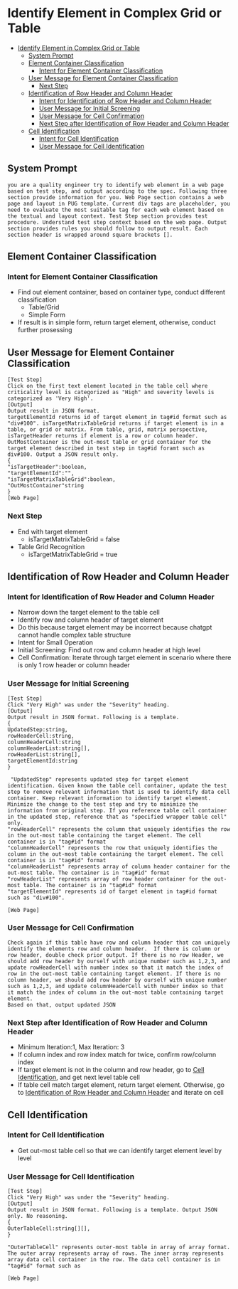 # Identify Element in Complex Grid or Table

- [Identify Element in Complex Grid or Table](#identify-element-in-complex-grid-or-table)
  - [System Prompt](#system-prompt)
  - [Element Container Classification](#element-container-classification)
    - [Intent for Element Container Classification](#intent-for-element-container-classification)
  - [User Message for Element Container Classification](#user-message-for-element-container-classification)
    - [Next Step](#next-step)
  - [Identification of Row Header and Column Header](#identification-of-row-header-and-column-header)
    - [Intent for Identification of Row Header and Column Header](#intent-for-identification-of-row-header-and-column-header)
    - [User Message for Initial Screening](#user-message-for-initial-screening)
    - [User Message for Cell Confirmation](#user-message-for-cell-confirmation)
    - [Next Step after Identification of Row Header and Column Header](#next-step-after-identification-of-row-header-and-column-header)
  - [Cell Identification](#cell-identification)
    - [Intent for Cell Identification](#intent-for-cell-identification)
    - [User Message for Cell Identification](#user-message-for-cell-identification)

## System Prompt

```text
you are a quality engineer try to identify web element in a web page based on test step, and output according to the spec. Following three section provide information for you. Web Page section contains a web page and layout in PUG template. Current div tags are placeholder, you need to evaluate the most suitable tag for each web element based on the textual and layout context. Test Step section provides test procedure. Understand test step context based on the web page. Output section provides rules you should follow to output result. Each section header is wrapped around square brackets []. 
```

## Element Container Classification

### Intent for Element Container Classification

- Find out element container, based on container type, conduct different classification
  - Table/Grid
  - Simple Form
- If result is in simple form, return target element, otherwise, conduct further prosessing

## User Message for Element Container Classification

```text
[Test Step]  
Click on the first text element located in the table cell where criticality level is categorized as "High" and severity levels is categorized as 'Very High'.   
[Output]   
Output result in JSON format. 
targetElementId returns id of target element in tag#id format such as "div#100". isTargetMatrixTableGrid returns if target element is in a table, or grid or matrix. From table, grid, matrix perspective, isTargetHeader returns if element is a row or column header. OutMostContainer is the out-most table or grid container for the target element described in test step in tag#id foramt such as div#100. Output a JSON result only.
{   
"isTargetHeader":boolean,   
"targetElementId":"",   
"isTargetMatrixTableGrid":boolean,
"OutMostContainer"string
}   
[Web Page]   
```

### Next Step

- End with target element
  - isTargetMatrixTableGrid = false
- Table Grid Recognition
  - isTargetMatrixTableGrid = true

## Identification of Row Header and Column Header

### Intent for Identification of Row Header and Column Header

- Narrow down the target element to the table cell
- Identify row and column header of target element
- Do this because target element may be incorrect because chatgpt cannot handle complex table structure
- Intent for Small Operation
- Initial Screening: Find out row and column header at high level
- Cell Confirmation: Iterate through target element in scenario where there is only 1 row header or column header

### User Message for Initial Screening

```text
[Test Step]
Click "Very High" was under the "Severity" heading.
[Output]
Output result in JSON format. Following is a template.
{
UpdatedStep:string,
rowHeaderCell:string,
columnHeaderCell:string
columnHeaderList:string[],
rowHeaderList:string[],
targetElementId:string
}

 "UpdatedStep" represents updated step for target element identification. Given known the table cell container, update the test step to remove relevant information that is used to identify data cell container. Keep relevant information to identify target element. Minimize the change to the test step and try to minimize the information from original step. If you reference table cell container in the updated step, reference that as "specified wrapper table cell" only.
"rowHeaderCell" represents the column that uniquely identifies the row in the out-most table containing the target element. The cell container is in "tag#id" format
"columnHeaderCell" represents the row that uniquely identifies the column in the out-most table containing the target element. The cell container is in "tag#id" format
"columnHeaderList" represents array of column header container for the out-most table. The container is in "tag#id" format
"rowHeaderList" represents array of row header container for the out-most table. The container is in "tag#id" format
"targetElementId" represents id of target element in tag#id format such as "div#100".

[Web Page]
```

### User Message for Cell Confirmation

```text
Check again if this table have row and column header that can uniquely identify the elements row and column header.  If there is column or row header, double check prior output. If there is no row Header, we should add row header by ourself with unique number such as 1,2,3, and update rowHeaderCell with number index so that it match the index of row in the out-most table containing target element. If there is no column header, we should add row header by ourself with unique number such as 1,2,3, and update columnHeaderCell with number index so that it match the index of column in the out-most table containing target element.
Based on that, output updated JSON
```

### Next Step after Identification of Row Header and Column Header

- Minimum Iteration:1, Max Iteration: 3
- If column index and row index match for twice, confirm row/column index
- If target element is not in the column and row header, go to [Cell Identification](#cell-identification), and get next level table cell
- If table cell match target element, return target element. Otherwise, go to [Identification of Row Header and Column Header](#element-container-classification) and iterate on cell

## Cell Identification

### Intent for Cell Identification

- Get out-most table cell so that we can identify target element level by level

### User Message for Cell Identification

```text
[Test Step]
Click "Very High" was under the "Severity" heading.
[Output]
Output result in JSON format. Following is a template. Output JSON only. No reasoning.  
{  
OuterTableCell:string[][],  
}  

"OuterTableCell" represents outer-most table in array of array format. The outer array represents array of rows. The inner array represents array data cell container in the row. The data cell container is in "tag#id" format such as 

[Web Page] 
```
